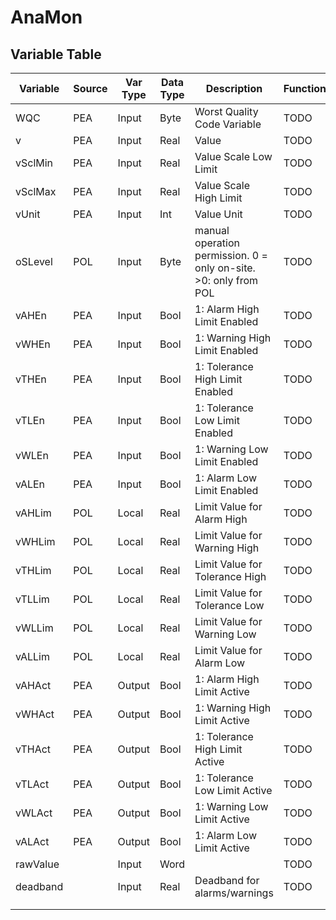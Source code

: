 # AnaMon

## Variable Table

| Variable | Source | Var Type | Data Type | Description                                                      | Functionality |
| -------- | ------ | -------- | --------- | ---------------------------------------------------------------- | ------------- |
| WQC      | PEA    | Input    | Byte      | Worst Quality Code Variable                                      | TODO          |
| v        | PEA    | Input    | Real      | Value                                                            | TODO          | TODO: move to Output because rawValue will be connected to the hardware
| vSclMin  | PEA    | Input    | Real      | Value Scale Low Limit                                            | TODO          |
| vSclMax  | PEA    | Input    | Real      | Value Scale High Limit                                           | TODO          |
| vUnit    | PEA    | Input    | Int       | Value Unit                                                       | TODO          |
| oSLevel  | POL    | Input    | Byte      | manual operation permission. 0 = only on-site. >0: only from POL | TODO          |
| vAHEn    | PEA    | Input    | Bool      | 1: Alarm High Limit Enabled                                      | TODO          |
| vWHEn    | PEA    | Input    | Bool      | 1: Warning High Limit Enabled                                    | TODO          |
| vTHEn    | PEA    | Input    | Bool      | 1: Tolerance High Limit Enabled                                  | TODO          |
| vTLEn    | PEA    | Input    | Bool      | 1: Tolerance Low Limit Enabled                                   | TODO          |
| vWLEn    | PEA    | Input    | Bool      | 1: Warning Low Limit Enabled                                     | TODO          |
| vALEn    | PEA    | Input    | Bool      | 1: Alarm Low Limit Enabled                                       | TODO          |
| vAHLim   | POL    | Local    | Real      | Limit Value for Alarm High                                       | TODO          | TODO: change to Input?
| vWHLim   | POL    | Local    | Real      | Limit Value for Warning High                                     | TODO          |
| vTHLim   | POL    | Local    | Real      | Limit Value for Tolerance High                                   | TODO          |
| vTLLim   | POL    | Local    | Real      | Limit Value for Tolerance Low                                    | TODO          |
| vWLLim   | POL    | Local    | Real      | Limit Value for Warning Low                                      | TODO          |
| vALLim   | POL    | Local    | Real      | Limit Value for Alarm Low                                        | TODO          |
| vAHAct   | PEA    | Output   | Bool      | 1: Alarm High Limit Active                                       | TODO          |
| vWHAct   | PEA    | Output   | Bool      | 1: Warning High Limit Active                                     | TODO          |
| vTHAct   | PEA    | Output   | Bool      | 1: Tolerance High Limit Active                                   | TODO          |
| vTLAct   | PEA    | Output   | Bool      | 1: Tolerance Low Limit Active                                    | TODO          |
| vWLAct   | PEA    | Output   | Bool      | 1: Warning Low Limit Active                                      | TODO          |
| vALAct   | PEA    | Output   | Bool      | 1: Alarm Low Limit Active                                        | TODO          |
| rawValue |        | Input    | Word      |                                                                  | TODO          |
| deadband |        | Input    | Real      | Deadband for alarms/warnings                                     | TODO          | TODO: absolute value or %?
|          |        |          |           |                                                                  |               |
|          |        |          |           |                                                                  |               |

